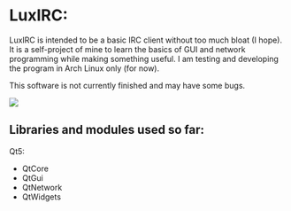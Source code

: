 LuxIRC:
=======
LuxIRC is intended to be a basic IRC client without too much bloat (I hope). It is a self-project of mine to learn the basics of GUI and network programming while making something useful. I am testing and developing the program in Arch Linux only (for now).

This software is not currently finished and may have some bugs.

<p>
	<img src="https://i.imgur.com/T8J5rYv.png" />
</p>

Libraries and modules used so far:
----------------------------------
Qt5:
   * QtCore
   * QtGui
   * QtNetwork
   * QtWidgets

